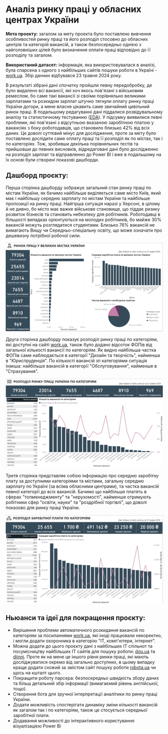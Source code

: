 # Аналіз ринку праці у обласних центрах України
**Мета проекту:** загалом за мету проекта було поставлено вивчення особливостей ринку праці та його розподіл стосовно до обласних центрів та категорій вакансій, а також безпосередньо однією з найголовніших цілей було визначення оплати праці відповідно до її розподілу та загалом.

**Використаний датасет:** інформація, яка використовувалася в аналізі, була спарсена з одного з найбільших сайтів пошуки роботи в Україні - [work.ua](https://www.work.ua/). Збір данних відбувався 23 травня 2024 року.

В результаті зібрані дані спочатку пройшли певну передобробку, де було видалено всі вакансії, які хоч якось пов'язані з військовим ремеслом, бо саме такі вакансії зі своїми порівняльно великими зарплатами та розкидом зарплат штучно тягнули оплату ринку праці України догори, а мене власне цікавить саме звичайний цивільний ринок праці. В подальшому редагуванні дані піддалися розвідувальному аналізу та статистичному тестуванню ([EDA](EDA)). У підсумку виявилися певні проблеми, які пов'язані з відсутньою вказаною заробітною платою у вакансіях з боку роботодавців, що становило близько 42% від всіх даних. Це доволі суттєвий мінус для дослідження, проте за мету було поставлено дослідити саме оплату праці та її розподіл як по містах, так і по категоріях. Тож, зробивши декілька порівняльних тестів та прийшовши до певних висновків, відредаговані дані було дослідженно на розподіл зарплат та відправленно до Power BI і вже в подальшому на їх основі були створені показові дашборди.

Дашборд проєкту:
---

Перша сторінка дашборду зображує загальний стан ринку праці по містам України, як бачимо найбільше виділяється саме місто Київ, який має і найбільшу середню зарплату по містам України та найбільше пропозиції на ринку праці. Найгірша ситуація наразі у Херсоні, в цілому й не дивно, бо місто має важке військове становище, що піддає ризику розвиток бізнесів та становить небезпеку для робітників. Роботодавці в більшості випадках орієнтуються на молодих робітників, бо майже 30% вакансій можуть розглядатися студентами. Близько 76% вакансій не вимагають Вищу чи Середньо-спеціальну освіту, що може означати про дешевизну потрібної робочої сили.

![first_page](https://github.com/elch1k/ua-labour-market-in-ukrainian/blob/main/dashboard_imgs/%D0%A1%D0%BD%D0%B8%D0%BC%D0%BE%D0%BA%20%D1%8D%D0%BA%D1%80%D0%B0%D0%BD%D0%B0%202024-05-31%20002842.png?raw=true)

Друга сторінка дашборду показує розподіл ринку праці по категоріям, які доступні на сайті [work.ua](https://www.work.ua/), також було додано відсоток ФОПів від загальної кількості вакансії по категоріям. Як видно найбільша частка ФОПів саме наблюдається в категорії "Дизайн та творчість", найменша в "Юриспруденція". По кількості вакансій зп категоріями ситуація інакша: найбільше вакансій в категорії "Обслуговування", найменше в "Страхування".

![second_page](https://github.com/elch1k/ua-labour-market-in-ukrainian/blob/main/dashboard_imgs/%D0%A1%D0%BD%D0%B8%D0%BC%D0%BE%D0%BA%20%D1%8D%D0%BA%D1%80%D0%B0%D0%BD%D0%B0%202024-05-31%20002951.png?raw=true)

Третя сторінка представляє собою інформацію про середню заробітну плату за доступними категоріями та містами, загальну середню зарплату по Україні (за всіма обласними центрами), та частка вакансій певної категорії до всіх вакансій. Бачимо що найбільше платять в сферах "топменеджменту" та "нерухомості", найменше отримують робітники сфер "освіти, науки" та "роздрібної торгівлі", що доволі показово для ринку праці України.

![third_page](https://github.com/elch1k/ua-labour-market-in-ukrainian/blob/main/dashboard_imgs/%D0%A1%D0%BD%D0%B8%D0%BC%D0%BE%D0%BA%20%D1%8D%D0%BA%D1%80%D0%B0%D0%BD%D0%B0%202024-05-31%20003005.png?raw=true)

Ньюанси та ідеї для покращення проєкту:
---
* Вирішення проблеми автоматичного розкидання вакансій по категоріям за посиланнями [work.ua](https://www.work.ua/), які іноді працювали некоректно, і могли додати охоронника в категорію "ІТ, комп'ютери, інтернет".
* Можна додати до цього проєкту дані з найбільших ІТ спільнот та посумісництву найбільших ІТ сайтів для пошуку роботи: [dou.ua](https://dou.ua/) та [djinni](https://djinni.co/). Проте як на мене це іншого рівня ринки праці, які мають досліджуватися окремо від загально доступних, в цьому випадку краще додати схожий за змістом сайт пошуку роботи [robota.ua](https://robota.ua/) чи щось на кшталт цього.
* Покращити роботу парсера: безпосередньо швидкість збору даних та більш детальний збір інформації (вимагаємий рівень англійської, тощо).
* Створення бота для зручної інтерпретації аналітики по ринку праці України.
* Додати можливість спостерігати динаміку зміни кількості вакансій як загалом так і по категоріям, також це стосується середньої заробітної плати.
* Додавання можливості до інтерактивного користування візуалізацією Power Bi
